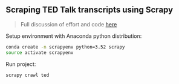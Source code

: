 ## Scraping TED Talk transcripts using Scrapy

> Full discussion of effort and code [here](https://blakeboswell.github.io/2016/11/15/scrapy-tedtalk.html)

Setup environment with Anaconda python distribution:

``` bash
conda create -n scrapyenv python=3.52 scrapy
source activate scrapyenv
```

Run project:

``` bash
scrapy crawl ted
```
